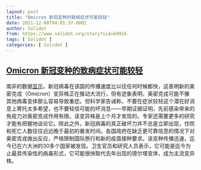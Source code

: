 ```yaml
---
layout: post
title: "Omicron 新冠变种的致病症状可能较轻"
date: 2021-12-08T04:01:37.000Z
author: Solidot
from: https://www.solidot.org/story?sid=69916
tags: [ Solidot ]
categories: [ Solidot ]
---
```

<!--1638936097000-->
[Omicron 新冠变种的致病症状可能较轻](https://www.solidot.org/story?sid=69916)
------

<div>
南非的数据<a href="https://cn.nytimes.com/health/20211207/omicron-coronavirus-research/">显示</a>，新冠病毒在该国的传播速度比以往任何时候都快，这表明新的奥密克戎（Omicron）变异株正在推动大流行，但有迹象表明，奥密克戎可能不像其他病毒变体那么容易导致重症。但科学家告诫称，不要在症状较轻这个潜在好消息上寄托太多希望，也不要轻信可能的坏消息——早期证据证明，先前感染带来的免疫力对奥密克戎作用有限。该变异株是上个月才发现的，专家还需要更多的研究才能有把握地谈论它。除此之外，新冠病毒的真正破坏力并不总是立即出现，住院和死亡人数往往远远晚于最初的暴发时间。各国政府在缺乏更可靠信息的情况下对奥密克戎做出反应，严格限制国际旅行和新的疫苗接种要求。该变种传播迅速，迄今已在六大洲的30多个国家被发现。卫生官员和研究人员表示，它可能是迄今为止最具传染性的病毒形式，它可能很快取代去年出现的德尔塔变体，成为主流变异株。
</div>
